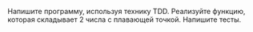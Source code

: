 Напишите программу, используя технику TDD. Реализуйте функцию,
которая складывает 2 числа с плавающей точкой. Напишите тесты.
